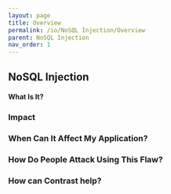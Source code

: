 ```yaml
---
layout: page
title: Overview
permalink: /io/NoSQL Injection/Overview
parent: NoSQL Injection
nav_order: 1
---
```


## NoSQL Injection

#### What Is It?





### Impact




### When Can It Affect My Application?




### How Do People Attack Using This Flaw? 


### How can Contrast help?

 












